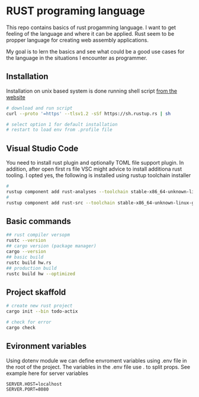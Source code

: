 # RUST programing language

This repo contains basics of rust progamming language. I want to get feeling of the language and where it can be applied. Rust seem to be propper language for creating web assembly applications.

My goal is to lern the basics and see what could be a good use cases for the language in the situations I encounter as programmer.

## Installation

Installation on unix based system is done running shell script [from the website](https://www.rust-lang.org/learn/get-started)

```bash
# download and run script
curl --proto '=https' --tlsv1.2 -sSf https://sh.rustup.rs | sh

# select option 1 for default installation
# restart to load env from .profile file
```

## Visual Studio Code

You need to install rust plugin and optionally TOML file support plugin. In addition, after open first rs file VSC might advice to install additiona rust tooling. I opted yes, the following is installed using rustup toolchain installer

```bash
#
rustup component add rust-analyses --toolchain stable-x86_64-unknown-linux-gnu
#
rustup component add rust-src --toolchain stable-x86_64-unknown-linux-gnu
```

## Basic commands

```bash
## rust compiler versopm
rustc --version
## cargo version (package manager)
cargo --version
## basic build
rustc build hw.rs
## production build
rustc build hw --optimized
```

## Project skaffold

```bash
# create new rust project
cargo init --bin todo-actix

# check for error
cargo check

```

## Evironment variables

Using dotenv module we can define envroment variables using .env file in the root of the project. The variables in the .env file use . to split props. See example here for server variables

```env
SERVER.HOST=localhost
SERVER.PORT=8080
```
